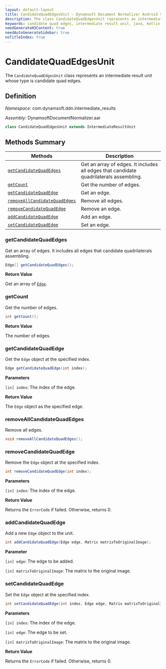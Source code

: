 ```yaml
---
layout: default-layout
title: CandidateQuadEdgesUnit - Dynamsoft Document Normalizer Android SDK API Reference
description: The class CandidateQuadEdgesUnit represents an intermediate result unit whose type is candidate quad edges.
keywords: candidate quad edges, intermediate result unit, java, kotlin
needGenerateH3Content: true
needAutoGenerateSidebar: true
noTitleIndex: true
---
```


# CandidateQuadEdgesUnit

The `CandidateQuadEdgesUnit` class represents an intermediate result unit whose type is candidate quad edges.

## Definition

*Namespace:* com.dynamsoft.ddn.intermediate_results

*Assembly:* DynamsoftDocumentNormalizer.aar

```java
class CandidateQuadEdgesUnit extends IntermediateResultUnit
```

## Methods Summary

| Methods | Description |
| ------- | ----------- |
| [`getCandidateQuadEdges`](#getcandidatequadedges) | Get an array of edges. It includes all edges that candidate quadrilaterals assembling. |
| [`getCount`](#getcount) | Get the number of edges. |
| [`getCandidateQuadEdge`](#getcandidatequadedge) | Get an edge. |
| [`removeAllCandidateQuadEdges`](#removeallcandidatequadedges) | Remove all edges. |
| [`removeCandidateQuadEdge`](#removecandidatequadedge) | Remove an edge. |
| [`addCandidateQuadEdge`](#addcandidatequadedge) | Add an edge. |
| [`setCandidateQuadEdge`](#setcandidatequadedge) | Set an edge. |

### getCandidateQuadEdges

Get an array of edges. It includes all edges that candidate quadrilaterals assembling.

```java
Edge[] getCandidateQuadEdges();
```

**Return Value**

Get an array of [`Edge`]({{site.dcv_android_api}}core/basic-structures/edge.html).

### getCount

Get the number of edges.

```java
int getCount();
```

**Return Value**

The number of edges.

### getCandidateQuadEdge

Get the `Edge` object at the specified index.

```java
Edge getCandidateQuadEdge(int index);
```

**Parameters**

`[in] index`: The index of the edge.

**Return Value**

The `Edge` object as the specified edge.

### removeAllCandidateQuadEdges

Remove all edges.

```java
void removeAllCandidateQuadEdges();
```

### removeCandidateQuadEdge

Remove the `Edge` object at the specified index.

```java
int removeCandidateQuadEdge(int index);
```

**Parameters**

`[in] index`: The index of the edge.

**Return Value**

Returns the `ErrorCode` if failed. Otherwise, returns 0.

### addCandidateQuadEdge

Add a new `Edge` object to the unit.

```java
int addCandidateQuadEdge(Edge edge, Matrix matrixToOriginalImage);
```

**Parameter**

`[in] edge`: The edge to be added.

`[in] matrixToOriginalImage`: The matrix to the original image.

### setCandidateQuadEdge

Set the `Edge` object at the specified index.

```java
int setCandidateQuadEdge(int index, Edge edge, Matrix matrixToOriginalImage);
```

**Parameters**

`[in] index`: The index of the edge.

`[in] edge`: The edge to be set.

`[in] matrixToOriginalImage`: The matrix to the original image.

**Return Value**

Returns the `ErrorCode` if failed. Otherwise, returns 0.
